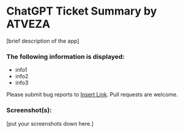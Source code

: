 # ChatGPT Ticket Summary by ATVEZA

[brief description of the app]

### The following information is displayed:

* info1
* info2
* info3

Please submit bug reports to [Insert Link](). Pull requests are welcome.

### Screenshot(s):
[put your screenshots down here.]
